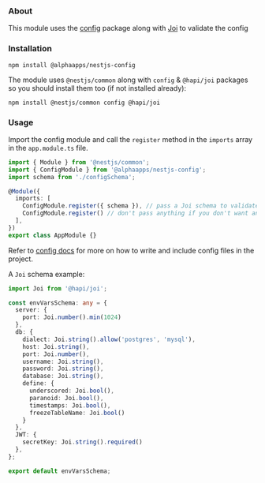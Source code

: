 ### About
This module uses the [config](https://github.com/lorenwest/node-config) package along with [Joi](https://hapi.dev/family/joi/) to validate the config
### Installation
```shell script
npm install @alphaapps/nestjs-config
```
The module uses `@nestjs/common` along with `config` & `@hapi/joi` packages so you should install them too (if not installed already):
```shell script
npm install @nestjs/common config @hapi/joi
```

### Usage
Import the config module and call the `register` method in the `imports` array in the `app.module.ts` file.
```typescript
import { Module } from '@nestjs/common';
import { ConfigModule } from '@alphaapps/nestjs-config';
import schema from './configSchema';

@Module({
  imports: [
    ConfigModule.register({ schema }), // pass a Joi schema to validate the config against
    ConfigModule.register() // don't pass anything if you don't want any validation
  ],
})
export class AppModule {}
```
Refer to [config docs](https://github.com/lorenwest/node-config/wiki) for more on how to write and include config files in the project.

A `Joi` schema example:
```typescript
import Joi from '@hapi/joi';

const envVarsSchema: any = {
  server: {
    port: Joi.number().min(1024)
  },
  db: {
    dialect: Joi.string().allow('postgres', 'mysql'),
    host: Joi.string(),
    port: Joi.number(),
    username: Joi.string(),
    password: Joi.string(),
    database: Joi.string(),
    define: {
      underscored: Joi.bool(),
      paranoid: Joi.bool(),
      timestamps: Joi.bool(),
      freezeTableName: Joi.bool()
    }
  },
  JWT: {
    secretKey: Joi.string().required()
  },
};

export default envVarsSchema;
``` 
